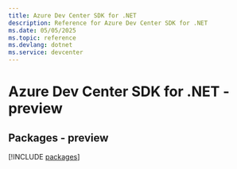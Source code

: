```yaml
---
title: Azure Dev Center SDK for .NET
description: Reference for Azure Dev Center SDK for .NET
ms.date: 05/05/2025
ms.topic: reference
ms.devlang: dotnet
ms.service: devcenter
---
```

# Azure Dev Center SDK for .NET - preview
## Packages - preview
[!INCLUDE [packages](dev-center-index.md)]